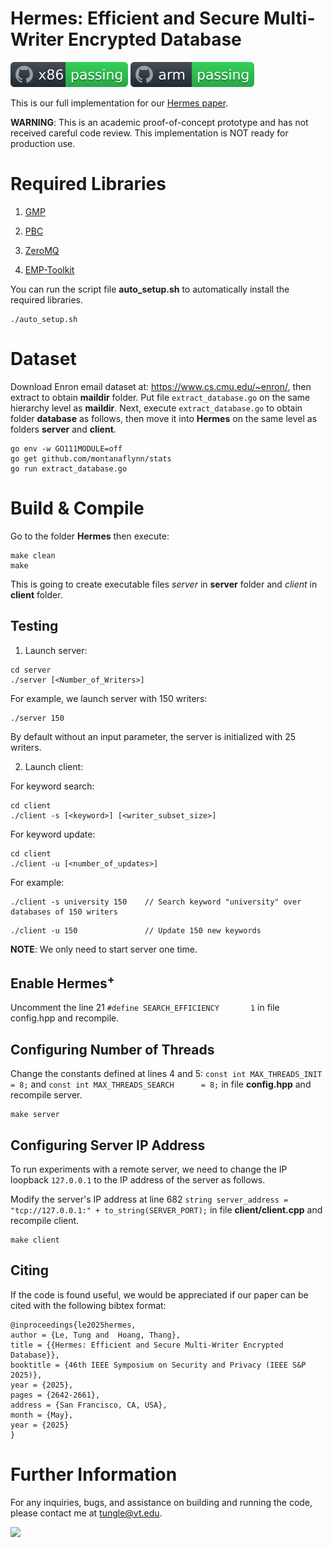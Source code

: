 # Hermes: Efficient and Secure Multi-Writer Encrypted Database

![x86](https://github.com/vt-asaplab/Hermes/blob/main/Hermes/workflows/x86/badge.svg)
![arm](https://github.com/vt-asaplab/Hermes/blob/main/Hermes/workflows/arm/badge.svg)

This is our full implementation for our [Hermes paper](https://eprint.iacr.org/2025/701).

**WARNING**: This is an academic proof-of-concept prototype and has not received careful code review. This implementation is NOT ready for production use.

# Required Libraries

1. [GMP](https://gmplib.org)

2. [PBC](https://crypto.stanford.edu/pbc)

3. [ZeroMQ](https://github.com/zeromq/cppzmq)

4. [EMP-Toolkit](https://github.com/emp-toolkit/emp-tool)

You can run the script file **auto_setup.sh** to automatically install the required libraries. 
```
./auto_setup.sh
```

# Dataset

Download Enron email dataset at: https://www.cs.cmu.edu/~enron/, then extract to obtain **maildir** folder. Put file ``extract_database.go`` on the same hierarchy level as **maildir**. Next, execute ``extract_database.go`` to obtain folder **database** as follows, then move it into **Hermes** on the same level as folders **server** and **client**. 
```
go env -w GO111MODULE=off 
go get github.com/montanaflynn/stats
go run extract_database.go
```

# Build & Compile

Go to the folder **Hermes** then execute:
``` 
make clean
make
```
This is going to create executable files *server* in **server** folder and *client* in **client** folder.

## Testing

1. Launch server:
```
cd server
./server [<Number_of_Writers>]
```

For example, we launch server with 150 writers:
```
./server 150
```

By default without an input parameter, the server is initialized with 25 writers. 

2. Launch client:

For keyword search:
```
cd client
./client -s [<keyword>] [<writer_subset_size>] 
```

For keyword update:
```
cd client
./client -u [<number_of_updates>]
```

For example: 
```
./client -s university 150    // Search keyword "university" over databases of 150 writers
```

```
./client -u 150               // Update 150 new keywords
```

**NOTE**: We only need to start server one time. 

## Enable Hermes<sup>+</sup>
Uncomment the line 21 ``#define SEARCH_EFFICIENCY       1`` in file config.hpp and recompile.

## Configuring Number of Threads
Change the constants defined at lines 4 and 5: ``const int MAX_THREADS_INIT      = 8;`` and ``const int MAX_THREADS_SEARCH      = 8;`` in file **config.hpp** and recompile server. 
``` 
make server
```

## Configuring Server IP Address
To run experiments with a remote server, we need to change the IP loopback ```127.0.0.1``` to the IP address of the server as follows. 

Modify the server's IP address at line 682 ``string server_address = "tcp://127.0.0.1:" + to_string(SERVER_PORT);`` in file **client/client.cpp** and recompile client.
``` 
make client
```

## Citing

If the code is found useful, we would be appreciated if our paper can be cited with the following bibtex format: 

```
@inproceedings{le2025hermes,
author = {Le, Tung and  Hoang, Thang},
title = {{Hermes: Efficient and Secure Multi-Writer Encrypted Database}},
booktitle = {46th IEEE Symposium on Security and Privacy (IEEE S&P 2025)},
year = {2025},
pages = {2642-2661},
address = {San Francisco, CA, USA},
month = {May},
year = {2025}
}
```

# Further Information
For any inquiries, bugs, and assistance on building and running the code, please contact me at [tungle@vt.edu](mailto:tungle@vt.edu?Subject=[Hermes]%20Inquiry).

<img src="https://github.com/vt-asaplab/Hermes/blob/main/Hermes/workflows/hermes-icon.jpg" height="150">
